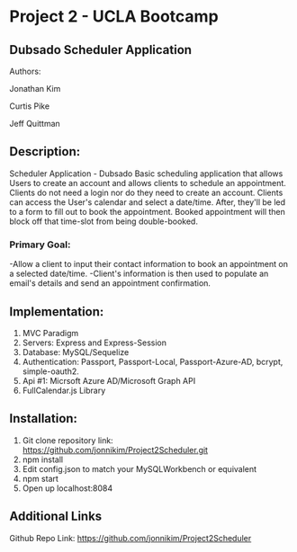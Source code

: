 # Project 2 - UCLA Bootcamp

## Dubsado Scheduler Application

Authors:

Jonathan Kim

Curtis Pike

Jeff Quittman

## Description:

Scheduler Application - Dubsado
Basic scheduling application that allows Users to create an account and allows clients to schedule an appointment. Clients do not need a login nor do they need to create an account. Clients can access the User's calendar and select a date/time. After, they'll be led to a form to fill out to book the appointment. Booked appointment will then block off that time-slot from being double-booked.

### Primary Goal:

-Allow a client to input their contact information to book an appointment on a selected date/time.
-Client's information is then used to populate an email's details and send an appointment confirmation.

## Implementation:

1. MVC Paradigm
2. Servers: Express and Express-Session
3. Database: MySQL/Sequelize
4. Authentication: Passport, Passport-Local, Passport-Azure-AD, bcrypt, simple-oauth2.
4. Api #1: Micrsoft Azure AD/Microsoft Graph API
5. FullCalendar.js Library


## Installation:

1. Git clone repository link: https://github.com/jonnikim/Project2Scheduler.git
2. npm install
3. Edit config.json to match your MySQLWorkbench or equivalent
4. npm start
5. Open up localhost:8084

## Additional Links

Github Repo Link: https://github.com/jonnikim/Project2Scheduler
